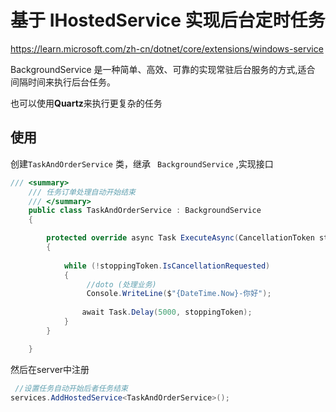  
 # 基于 IHostedService 实现后台定时任务

https://learn.microsoft.com/zh-cn/dotnet/core/extensions/windows-service
 

 BackgroundService 是一种简单、高效、可靠的实现常驻后台服务的方式,适合 间隔时间来执行后台任务。

 也可以使用**Quartz**来执行更复杂的任务

## 使用


创建`TaskAndOrderService` 类，继承 ` BackgroundService` ,实现接口

```csharp
/// <summary>
    /// 任务订单处理自动开始结束
    /// </summary>
    public class TaskAndOrderService : BackgroundService
    {

        protected override async Task ExecuteAsync(CancellationToken stoppingToken)
        {
           
            while (!stoppingToken.IsCancellationRequested)
            {
                 //doto (处理业务)
                 Console.WriteLine($"{DateTime.Now}-你好");
           
                await Task.Delay(5000, stoppingToken);
            }
        }

    }
```
然后在server中注册

```csharp
 //设置任务自动开始后者任务结束
services.AddHostedService<TaskAndOrderService>();
```
